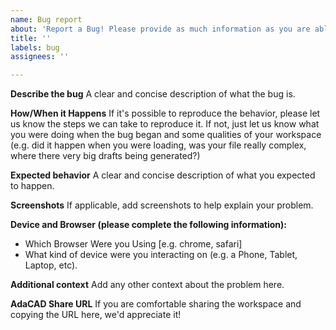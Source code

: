 ```yaml
---
name: Bug report
about: 'Report a Bug! Please provide as much information as you are able. '
title: ''
labels: bug
assignees: ''

---
```


**Describe the bug**
A clear and concise description of what the bug is.

**How/When it Happens**
If it's possible to reproduce the behavior, please let us know the steps we can take to reproduce it. If not, just let us know what you were doing when the bug began and some qualities of your workspace (e.g. did it happen when you were loading, was your file really complex, where there very big drafts being generated?)

**Expected behavior**
A clear and concise description of what you expected to happen.

**Screenshots**
If applicable, add screenshots to help explain your problem.

**Device and Browser (please complete the following information):**
 - Which Browser Were you Using [e.g. chrome, safari]
- What kind of device were you interacting on (e.g. a Phone, Tablet, Laptop, etc). 

**Additional context**
Add any other context about the problem here.

**AdaCAD Share URL**
If you are comfortable sharing the workspace and copying the URL here, we'd appreciate it!
